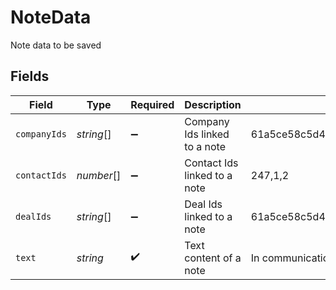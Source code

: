 # NoteData

Note data to be saved


## Fields

| Field                                                   | Type                                                    | Required                                                | Description                                             | Example                                                 |
| ------------------------------------------------------- | ------------------------------------------------------- | ------------------------------------------------------- | ------------------------------------------------------- | ------------------------------------------------------- |
| `companyIds`                                            | *string*[]                                              | :heavy_minus_sign:                                      | Company Ids linked to a note                            | 61a5ce58c5d4795761045990,61a5ce58c5d4795761045991       |
| `contactIds`                                            | *number*[]                                              | :heavy_minus_sign:                                      | Contact Ids linked to a note                            | 247,1,2                                                 |
| `dealIds`                                               | *string*[]                                              | :heavy_minus_sign:                                      | Deal Ids linked to a note                               | 61a5ce58c5d4795761045990,61a5ce58c5d4795761045991       |
| `text`                                                  | *string*                                                | :heavy_check_mark:                                      | Text content of a note                                  | In communication with client for resolution of queries. |